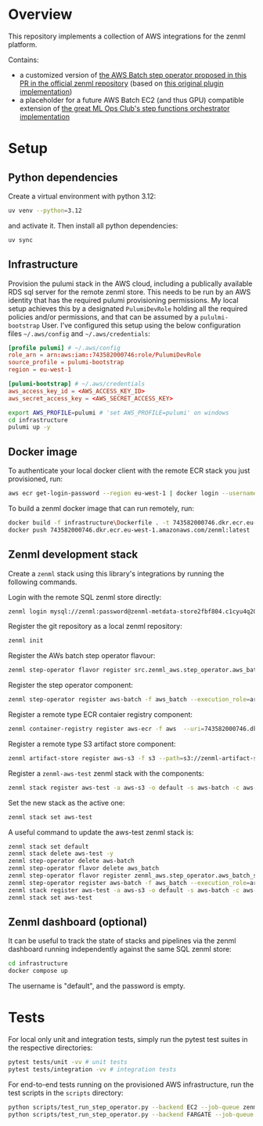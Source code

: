# Overview

This repository implements a collection of AWS integrations for the zenml
platform.

Contains:

- a customized version of [the AWS Batch step operator proposed in this PR in the official zenml repository](https://github.com/zenml-io/zenml/pull/3954) (based on [this original plugin implementation](https://github.com/zenml-io/zenml-plugins/blob/41f9f9bc91e4fa25cf90068bc2db8a8a721b5986/step_operator_batch/step_operator/aws_batch_step_operator.py#L47))
- a placeholder for a future AWS Batch EC2 (and thus GPU) compatible extension of [the great ML Ops Club's step functions orchestrator implementation](https://github.com/mlops-club/zenml-aws-stepfunctions-orchestrator/blob/a9179570d03d44b674031699ac9bbe943bc25fa8/sfn-orchestrator/src/sfn_orchestrator/sfn_orchestrator.py#L175)

# Setup


## Python dependencies

Create a virtual environment with python 3.12:

```bash
uv venv --python=3.12
```

and activate it. Then install all python dependencies:

```bash
uv sync
```

## Infrastructure

Provision the pulumi stack in the AWS cloud, including a publically available
RDS sql server for the remote zenml store. This needs to be run by an AWS
identity that has the required pulumi provisioning permissions. My local setup
achieves this by a designated `PulumiDevRole` holding all the required policies
and/or permissions, and that can be assumed by a 
`pululmi-bootstrap` User. I've configured this setup using the below 
configuration files `~/.aws/config` and `~/.aws/credentials`: 

```conf
[profile pulumi] # ~/.aws/config
role_arn = arn:aws:iam::743582000746:role/PulumiDevRole
source_profile = pulumi-bootstrap
region = eu-west-1
```

```conf
[pulumi-bootstrap] # ~/.aws/credentials
aws_access_key_id = <AWS_ACCESS_KEY_ID>
aws_secret_access_key = <AWS_SECRET_ACCESS_KEY>
```


```bash
export AWS_PROFILE=pulumi # 'set AWS_PROFILE=pulumi' on windows
cd infrastructure
pulumi up -y
```

## Docker image

To authenticate your local docker client with the remote ECR stack you just
provisioned, run:

```bash
aws ecr get-login-password --region eu-west-1 | docker login --username AWS --password-stdin 743582000746.dkr.ecr.eu-west-1.amazonaws.com
```

To build a zenml docker image that can run remotely, run:

```bash
docker build -f infrastructure\Dockerfile . -t 743582000746.dkr.ecr.eu-west-1.amazonaws.com/zenml:latest
docker push 743582000746.dkr.ecr.eu-west-1.amazonaws.com/zenml:latest
```

## Zenml development stack

Create a `zenml` stack using this library's integrations by running the following
commands.

Login with the remote SQL zenml store directly:

```bash
zenml login mysql://zenml:password@zenml-metdata-store2fbf804.c1cyu4q20nag.eu-west-1.rds.amazonaws.com:3306/zenml
```

Register the git repository as a local zenml repository:

```bash
zenml init
```

Register the AWs batch step operator flavour:

```bash
zenml step-operator flavor register src.zenml_aws.step_operator.aws_batch_step_operator_flavor.AWSBatchStepOperatorFlavor
```

Register the step operator component:

```bash
zenml step-operator register aws-batch -f aws_batch --execution_role=arn:aws:iam::743582000746:role/batch-execution-role --job_role=arn:aws:iam::743582000746:role/batch-job-role --default_job_queue_name=zenml-test-ec2-job-queue
```

Register a remote type ECR contaier registry component:

```bash
zenml container-registry register aws-ecr -f aws  --uri=743582000746.dkr.ecr.eu-west-1.amazonaws.com
```

Register a remote type S3 artifact store component:

```bash
zenml artifact-store register aws-s3 -f s3 --path=s3://zenml-artifact-store-e425ed8
```

Register a `zenml-aws-test` zenml stack with the components:

```bash
zenml stack register aws-test -a aws-s3 -o default -s aws-batch -c aws-ecr
```

Set the new stack as the active one:

```bash
zenml stack set aws-test
```

A useful command to update the aws-test zenml stack is:

```bash
zenml stack set default
zenml stack delete aws-test -y
zenml step-operator delete aws-batch
zenml step-operator flavor delete aws_batch
zenml step-operator flavor register zenml_aws.step_operator.aws_batch_step_operator_flavor.AWSBatchStepOperatorFlavor
zenml step-operator register aws-batch -f aws_batch --execution_role=arn:aws:iam::743582000746:role/batch-execution-role --job_role=arn:aws:iam::743582000746:role/batch-job-role --default_job_queue_name=zenml-test-job-queue
zenml stack register aws-test -a aws-s3 -o default -s aws-batch -c aws-ecr
zenml stack set aws-test
```

## Zenml dashboard (optional)

It can be useful to track the state of stacks and pipelines via the zenml
dashboard running independently against the same SQL zenml store:

```bash
cd infrastructure
docker compose up
```

The username is "default", and the password is empty.

# Tests

For local only unit and integration tests, simply run the pytest test suites
in the respective directories:

```bash
pytest tests/unit -vv # unit tests
pytest tests/integration -vv # integration tests
```

For end-to-end tests running on the provisioned AWS infrastructure, run the 
test scripts in the `scripts` directory:

```bash
python scripts/test_run_step_operator.py --backend EC2 --job-queue zenml-test-ec2-job-queue --memory 1000
python scripts/test_run_step_operator.py --backend FARGATE --job-queue zenml-test-fargate-job-queue --memory 1024
```